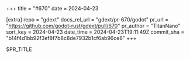 +++
title = "#670"
date = 2024-04-23

[extra]
repo = "gdext"
docs_rel_url = "gdext/pr-670/godot"
pr_url = "https://github.com/godot-rust/gdext/pull/670"
pr_author = "TitanNano"
sort_key = 2024-04-23
date_time = 2024-04-23T19:11:49Z
commit_sha = "b14f4d1bb92f3ef8f7b8c8de7932b1cf6ab96ce8"
+++

$PR_TITLE
